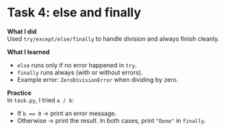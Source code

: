 # Task 4: else and finally

**What I did**  
Used `try/except/else/finally` to handle division and always finish cleanly.

**What I learned**  
- `else` runs only if no error happened in `try`.  
- `finally` runs always (with or without errors).  
- Example error: `ZeroDivisionError` when dividing by zero.

**Practice**  
In `task.py`, I tried `a / b`:
- If `b == 0` → print an error message.
- Otherwise → print the result.
In both cases, print `"Done"` in `finally`.